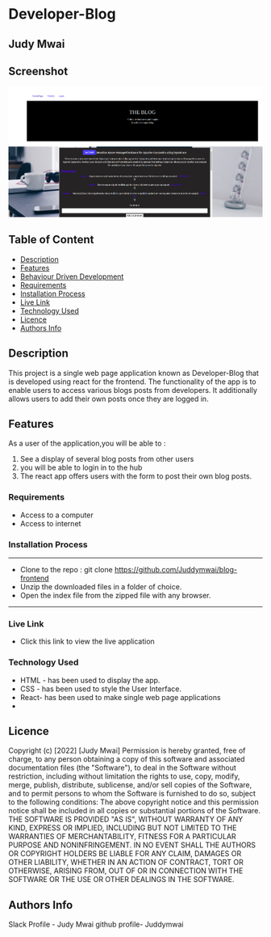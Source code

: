 # Developer-Blog
 ## Judy Mwai
## Screenshot
 <!-- ![image](./public/landing.png) -->
 <img src="./public/landing.png" />
 
 ## Table of Content
 - [Description](#description)
 - [Features](#features)
 - [Behaviour Driven Development](#Behaviour-Driven-Development)
 - [Requirements](#requirements)
 - [Installation Process](#installation-Process)
 - [Live Link](#Live-Link)
 - [Technology  Used](#technology-Used)
 - [Licence](#licence)
 - [Authors Info](#Authors-Info)
 ## Description
 <p>This project is a single web page  application known as Developer-Blog that is developed using react for the frontend. The functionality of the app is to enable users to access various blogs posts from developers. It additionally allows users to add their own posts once they are logged in.</p>

## Features
As a user of the application,you will be able to :
1. See a display of several blog posts from other users
1. you will be able to login in to the hub
3. The react app offers users with the form to post their own blog posts.


 ###  Requirements
 * Access to  a computer
 * Access to internet
 ### Installation Process
 ****
* Clone to the repo : git clone https://github.com/Juddymwai/blog-frontend
* Unzip the downloaded files in a folder of choice.
* Open the index file from the zipped file with any browser.
 ****
 
### Live Link
- Click this link to view the live application 
### Technology  Used
* HTML - has been used to display the app.
* CSS - has been used to style the User Interface.
* React- has been used to make single web page applications
* 


## Licence
Copyright (c) [2022] [Judy Mwai] 
Permission is hereby granted, free of charge, to any person obtaining a copy
of this software and associated documentation files (the "Software"), to deal
in the Software without restriction, including without limitation the rights
to use, copy, modify, merge, publish, distribute, sublicense, and/or sell
copies of the Software, and to permit persons to whom the Software is
furnished to do so, subject to the following conditions:
The above copyright notice and this permission notice shall be included in all
copies or substantial portions of the Software.
THE SOFTWARE IS PROVIDED "AS IS", WITHOUT WARRANTY OF ANY KIND, EXPRESS OR
IMPLIED, INCLUDING BUT NOT LIMITED TO THE WARRANTIES OF MERCHANTABILITY,
FITNESS FOR A PARTICULAR PURPOSE AND NONINFRINGEMENT. IN NO EVENT SHALL THE
AUTHORS OR COPYRIGHT HOLDERS BE LIABLE FOR ANY CLAIM, DAMAGES OR OTHER
LIABILITY, WHETHER IN AN ACTION OF CONTRACT, TORT OR OTHERWISE, ARISING FROM,
OUT OF OR IN CONNECTION WITH THE SOFTWARE OR THE USE OR OTHER DEALINGS IN THE
SOFTWARE.


## Authors Info
Slack Profile - Judy Mwai
github profile- Juddymwai
